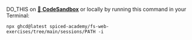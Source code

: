 DO_THIS on
[🔗 **CodeSandbox**](https://codesandbox.io/s/github/spiced-academy/fs-web-exercises/tree/main/sessions/PATH?file=/README.md)
or locally by running this command in your Terminal:

```
npx ghcd@latest spiced-academy/fs-web-exercises/tree/main/sessions/PATH -i
```
